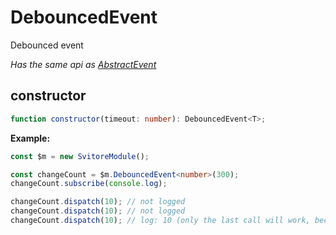 # DebouncedEvent

Debounced event

_Has the same api as [AbstractEvent](/entities/abstract-event)_

## constructor

```ts
function constructor(timeout: number): DebouncedEvent<T>;
```

**Example:**

```ts
const $m = new SvitoreModule();

const changeCount = $m.DebouncedEvent<number>(300);
changeCount.subscribe(console.log);

changeCount.dispatch(10); // not logged
changeCount.dispatch(10); // not logged
changeCount.dispatch(10); // log: 10 (only the last call will work, because of timeout 300ms)
```
